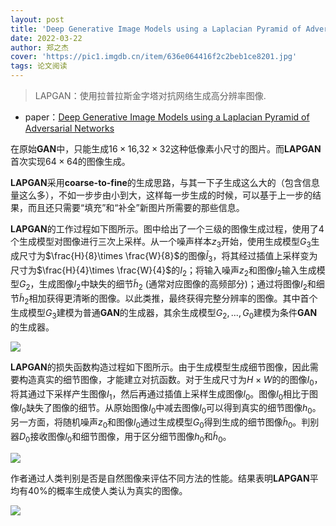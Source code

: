 ```yaml
---
layout: post
title: 'Deep Generative Image Models using a Laplacian Pyramid of Adversarial Networks'
date: 2022-03-22
author: 郑之杰
cover: 'https://pic1.imgdb.cn/item/636e064416f2c2beb1ce8201.jpg'
tags: 论文阅读
---
```


> LAPGAN：使用拉普拉斯金字塔对抗网络生成高分辨率图像.

- paper：[Deep Generative Image Models using a Laplacian Pyramid of Adversarial Networks](https://arxiv.org/abs/1506.05751)


在原始**GAN**中，只能生成$16×16$,$32×32$这种低像素小尺寸的图片。而**LAPGAN**首次实现$64×64$的图像生成。

**LAPGAN**采用**coarse-to-fine**的生成思路，与其一下子生成这么大的（包含信息量这么多），不如一步步由小到大，这样每一步生成的时候，可以基于上一步的结果，而且还只需要“填充”和“补全”新图片所需要的那些信息。

**LAPGAN**的工作过程如下图所示。图中给出了一个三级的图像生成过程，使用了4个生成模型对图像进行三次上采样。从一个噪声样本$z_3$开始，使用生成模型$G_3$生成尺寸为$\frac{H}{8}\times \frac{W}{8}$的图像$\tilde{I}_3$，将其经过插值上采样变为尺寸为$\frac{H}{4}\times \frac{W}{4}$的$I_2$；将输入噪声$z_2$和图像$I_2$输入生成模型$G_2$，生成图像$I_2$中缺失的细节$\tilde{h}_2$ (通常对应图像的高频部分)；通过将图像$I_2$和细节$\tilde{h}_2$相加获得更清晰的图像。以此类推，最终获得完整分辨率的图像。其中首个生成模型$G_3$建模为普通**GAN**的生成器，其余生成模型$G_2,...,G_0$建模为条件**GAN**的生成器。

![](https://pic1.imgdb.cn/item/636e066816f2c2beb1ceb01d.jpg)

**LAPGAN**的损失函数构造过程如下图所示。由于生成模型生成细节图像，因此需要构造真实的细节图像，才能建立对抗函数。对于生成尺寸为$H\times W$的的图像$I_0$，将其通过下采样产生图像$I_1$，然后再通过插值上采样生成图像$l_0$。图像$l_0$相比于图像$I_0$缺失了图像的细节。从原始图像$I_0$中减去图像$l_0$可以得到真实的细节图像$h_0$。另一方面，将随机噪声$z_0$和图像$l_0$通过生成模型$G_0$得到生成的细节图像$\tilde{h}_0$。判别器$D_0$接收图像$l_0$和细节图像，用于区分细节图像$h_0$和$\tilde{h}_0$。

![](https://pic1.imgdb.cn/item/636e068516f2c2beb1ced78f.jpg)

作者通过人类判别是否是自然图像来评估不同方法的性能。结果表明**LAPGAN**平均有$40\%$的概率生成使人类认为真实的图像。

![](https://pic1.imgdb.cn/item/636e06a616f2c2beb1cefd45.jpg)